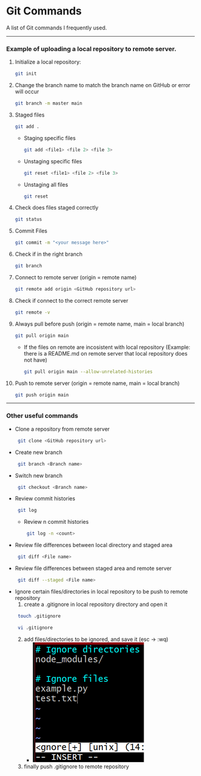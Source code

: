 # Git Commands
A list of Git commands I frequently used.

---

### Example of uploading a local repository to remote server.
  1. Initialize a local repository: 
      ```bash
      git init
      ```
  2.  Change the branch name to match the branch name on GitHub or error will occur
      ```bash
      git branch -m master main
      ``` 
  3.  Staged files
      ```bash
      git add .
      ``` 
      - Staging specific files
        ```bash
        git add <file1> <file 2> <file 3>
        ``` 
      - Unstaging specific files
        ```bash
        git reset <file1> <file 2> <file 3>
        ``` 
      - Unstaging all files
        ```bash
        git reset
        ``` 
  4.  Check does files staged correctly
      ```bash
      git status
      ``` 
  5.  Commit Files
      ```bash
      git commit -m "<your message here>"
      ``` 
  6.  Check if in the right branch
      ```bash
      git branch
      ``` 
  7.  Connect to remote server (origin = remote name)
      ```bash
      git remote add origin <GitHub repository url>
      ```     
  8.  Check if connect to the correct remote server
      ```bash
      git remote -v
      ```  
  9.  Always pull before push (origin = remote name, main = local branch)
      ```bash
      git pull origin main
      ``` 
      - If the files on remote are incosistent with local repository (Example: there is a README.md on remote server that local repository does not have)
        ```bash
        git pull origin main --allow-unrelated-histories
        ``` 
  10. Push to remote server (origin = remote name, main = local branch)
      ```bash
      git push origin main
      ``` 
---
### Other useful commands
  - Clone a repository from remote server
    ```bash
     git clone <GitHub repository url>
    ``` 
  - Create new branch
    ```bash
     git branch <Branch name>
    ``` 
  - Switch new branch
    ```bash
     git checkout <Branch name>
    ``` 
  - Review commit histories
    ```bash
     git log
    ``` 
    - Review n commit histories
      ```bash
       git log -n <count>
      ``` 
  - Review file differences between local directory and staged area
    ```bash
     git diff <File name>
    ``` 
  - Review file differences between staged area and remote server
    ```bash
     git diff --staged <File name>
    ``` 
  - Ignore certain files/directories in local repository to be push to remote repository
    1. create a .gitignore in local repository directory and open it
    ```bash
     touch .gitignore
    ``` 
    ```bash
     vi .gitignore
    ``` 
    2. add files/directories to be ignored, and save it (esc -> :wq) 
       - ![Image](/Images/gitIgnoreTutorial.png)
    3. finally push .gitignore to remote repository  

